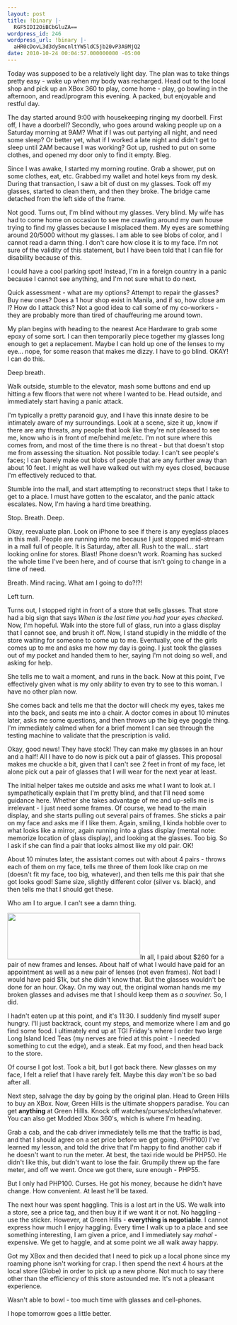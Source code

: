 ```yaml
---
layout: post
title: !binary |-
  RGF5IDI2OiBCbGluZA==
wordpress_id: 246
wordpress_url: !binary |-
  aHR0cDovL3d3dy5mcnltYW5ldC5jb20vP3A9MjQ2
date: 2010-10-24 00:04:57.000000000 -05:00
---
```

Today was supposed to be a relatively light day. The plan was to take things pretty easy - wake up when my body was recharged. Head out to the local shop and pick up an XBox 360 to play, come home - play, go bowling in the afternoon, and read/program this evening. A packed, but enjoyable and restful day.

<!--more-->The day started around 9:00 with housekeeping ringing my doorbell. First off, I have a doorbell? Secondly, who goes around waking people up on a Saturday morning at 9AM? What if I was out partying all night, and need some sleep? Or better yet, what if I worked a late night and didn't get to sleep until 2AM because I was working? Got up, rushed to put on some clothes, and opened my door only to find it empty. Bleg.

Since I was awake, I started my morning routine. Grab a shower, put on some clothes, eat, etc. Grabbed my wallet and hotel keys from my desk. During that transaction, I saw a bit of dust on my glasses. Took off my glasses, started to clean them, and then they broke. The bridge came detached from the left side of the frame.

Not good. Turns out, I'm blind without my glasses. Very blind. My wife has had to come home on occasion to see me crawling around my own house trying to find my glasses because I misplaced them. My eyes are something around 20/5000 without my glasses. I am able to see blobs of color, and I cannot read a damn thing. I don't care how close it is to my face. I'm not sure of the validity of this statement, but I have been told that I can file for disability because of this.

I could have a cool parking spot! Instead, I'm in a foreign country in a panic because I cannot see anything, and I'm not sure what to do next.

Quick assessment - what are my options? Attempt to repair the glasses? Buy new ones? Does a 1 hour shop exist in Manila, and if so, how close am I? How do I attack this? Not a good idea to call some of my co-workers - they are probably more than tired of chauffeuring me around town.

My plan begins with heading to the nearest Ace Hardware to grab some epoxy of some sort. I can then temporarily piece together my glasses long enough to get a replacement. Maybe I can hold up one of the lenses to my eye... nope, for some reason that makes me dizzy. I have to go blind. OKAY! I can do this.

Deep breath.

Walk outside, stumble to the elevator, mash some buttons and end up hitting a few floors that were not where I wanted to be. Head outside, and immediately start having a panic attack.

I'm typically a pretty paranoid guy, and I have this innate desire to be intimately aware of my surroundings. Look at a scene, size it up, know if there are any threats, any people that look like they're not pleased to see me, know who is in front of me/behind me/etc. I'm not sure where this comes from, and most of the time there is no threat - but that doesn't stop me from assessing the situation. Not possible today. I can't see people's faces; I can barely make out blobs of people that are any further away than about 10 feet. I might as well have walked out with my eyes closed, because I'm effectively reduced to that.

Stumble into the mall, and start attempting to reconstruct steps that I take to get to a place. I must have gotten to the escalator, and the panic attack escalates. Now, I'm having a hard time breathing.

Stop. Breath. Deep.

Okay, reevaluate plan. Look on iPhone to see if there is any eyeglass places in this mall. People are running into me because I just stopped mid-stream in a mall full of people. It is Saturday, after all. Rush to the wall... start looking online for stores. Blast! Phone doesn't work. Roaming has sucked the whole time I've been here, and of course that isn't going to change in a time of need.

Breath. Mind racing. What am I going to do?!?!

Left turn.

Turns out, I stopped right in front of a store that sells glasses. That store had a big sign that says <em>When is the last time you had your eyes checked</em>. Now, I'm hopeful. Walk into the store full of glass, run into a glass display that I cannot see, and brush it off. Now, I stand stupidly in the middle of the store waiting for someone to come up to me. Eventually, one of the girls comes up to me and asks me how my day is going. I just took the glasses out of my pocket and handed them to her, saying I'm not doing so well, and asking for help.

She tells me to wait a moment, and runs in the back. Now at this point, I've effectively given what is my only ability to even try to see to this woman. I have no other plan now.

She comes back and tells me that the doctor will check my eyes, takes me into the back, and seats me into a chair. A doctor comes in about 10 minutes later, asks me some questions, and then throws up the big eye goggle thing. I'm immediately calmed when for a brief moment I can see through the testing machine to validate that the prescription is valid.

Okay, good news! They have stock! They can make my glasses in an hour and a half! All I have to do now is pick out a pair of glasses. This proposal makes me chuckle a bit, given that I can't see 2 feet in front of my face, let alone pick out a pair of glasses that I will wear for the next year at least.

The initial helper takes me outside and asks me what I want to look at. I sympathetically explain that I'm pretty blind, and that I'll need some guidance here. Whether she takes advantage of me and up-sells me is irrelevant - I just need some frames. Of course, we head to the main display, and she starts pulling out several pairs of frames. She sticks a pair on my face and asks me if I like them. Again, smiling, I kinda hobble over to what looks like a mirror, again running into a glass display (mental note: memorize location of glass display), and looking at the glasses. Too big. So I ask if she can find a pair that looks almost like my old pair. OK!

About 10 minutes later, the assistant comes out with about 4 pairs - throws each of them on my face, tells me three of them look like crap on me (doesn't fit my face, too big, whatever), and then tells me this pair that she got looks good! Same size, slightly different color (silver vs. black), and then tells me that I should get these.

Who am I to argue. I can't see a damn thing.

<a href="http://www.frymanet.com/wp-content/uploads/2010/10/IMG_0399.jpg"><img class="alignleft size-medium wp-image-247" title="IMG_0399" src="http://www.frymanet.com/wp-content/uploads/2010/10/IMG_0399-300x105.jpg" alt="" width="300" height="105" /></a>In all, I paid about $260 for a pair of new frames and lenses. About half of what I would have paid for an appointment as well as a new pair of lenses (not even frames). Not bad! I would have paid $1k, but she didn't know that. But the glasses wouldn't be done for an hour. Okay. On my way out, the original woman hands me my broken glasses and advises me that I should keep them as <em>a souviner.</em> So, I did.

I hadn't eaten up at this point, and it's 11:30. I suddenly find myself super hungry. I'll just backtrack, count my steps, and memorize where I am and go find some food. I ultimately end up at TGI Friday's where I order two large Long Island Iced Teas (my nerves are fried at this point - I needed something to cut the edge), and a steak. Eat my food, and then head back to the store.

Of course I got lost. Took a bit, but I got back there. New glasses on my face, I felt a relief that I have rarely felt. Maybe this day won't be so bad after all.

Next step, salvage the day by going by the original plan. Head to Green Hills to buy an XBox. Now, Green Hills is the ultimate shoppers paradise. You can get <strong>anything</strong> at Green Hillls. Knock off watches/purses/clothes/whatever. You can also get Modded Xbox 360's, which is where I'm heading.

Grab a cab, and the cab driver immediately tells me that the traffic is bad, and that I should agree on a set price before we get going. (PHP100) I've learned my lesson, and told the drive that I'm happy to find another cab if he doesn't want to run the meter. At best, the taxi ride would be PHP50. He didn't like this, but didn't want to lose the fair. Grumpily threw up the fare meter, and off we went. Once we got there, sure enough - PHP55.

But I only had PHP100. Curses. He got his money, because he didn't have change. How convenient. At least he'll be taxed.

The next hour was spent haggling. This is a lost art in the US. We walk into a store, see a price tag, and then buy it if we want it or not. No haggling - use the sticker. However, at Green Hills - <strong>everything is negotiable</strong>. I cannot express how much I enjoy haggling. Every time I walk up to a place and see something interesting, I am given a price, and I immediately say <em>mahal</em> - expensive. We get to haggle, and at some point we all walk away happy.

Got my XBox and then decided that I need to pick up a local phone since my roaming phone isn't working for crap. I then spend the next 4 hours at the local store (Globe) in order to pick up a new phone. Not much to say there other than the efficiency of this store astounded me. It's not a pleasant experience.

Wasn't able to bowl - too much time with glasses and cell-phones.

I hope tomorrow goes a little better.
